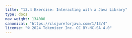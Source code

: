 ```yaml
---
title: "13.4 Exercise: Interacting with a Java Library"
type: docs
nav_weight: 134000
canonical: "https://clojureforjava.com/1/13/4"
license: "© 2024 Tokenizer Inc. CC BY-NC-SA 4.0"
---
```

